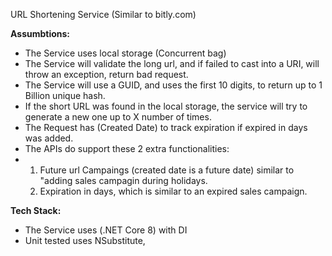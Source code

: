 URL Shortening Service (Similar to bitly.com)

**Assumbtions:**
- The Service uses local storage (Concurrent bag)
- The Service will validate the long url, and if failed to cast into a URI, will throw an exception, return bad request.
- The Service will use a GUID, and uses the first 10 digits, to return up to 1 Billion unique hash.
- If the short URL was found in the local storage, the service will try to generate a new one up to X number of times.
- The Request has (Created Date) to track expiration if expired in days was added.
- The APIs do support these 2 extra functionalities:
- 1) Future url Campaings (created date is a future date) similar to "adding sales campagin during holidays.
  2) Expiration in days, which is similar to an expired sales campaign.

**Tech Stack:**
- The Service uses (.NET Core 8) with DI
- Unit tested uses NSubstitute, 
